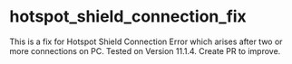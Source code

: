 # hotspot_shield_connection_fix
This is a fix for Hotspot Shield Connection Error which arises after two or more connections on PC. Tested on Version 11.1.4. Create PR to improve.
